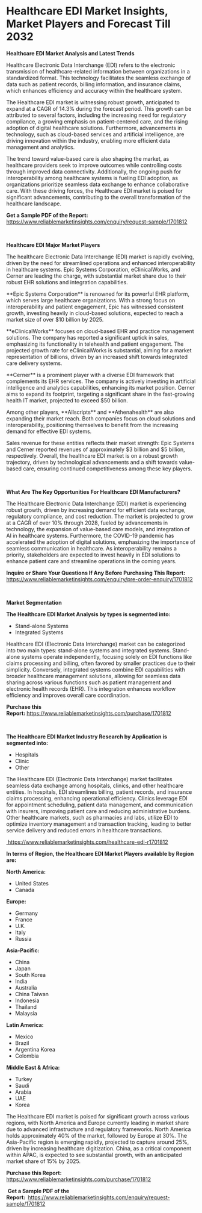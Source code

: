<p><h1>Healthcare EDI Market Insights, Market Players and Forecast Till 2032</h1></p><p><strong>Healthcare EDI Market Analysis and Latest Trends</strong></p>
<p><p>Healthcare Electronic Data Interchange (EDI) refers to the electronic transmission of healthcare-related information between organizations in a standardized format. This technology facilitates the seamless exchange of data such as patient records, billing information, and insurance claims, which enhances efficiency and accuracy within the healthcare system. </p><p>The Healthcare EDI market is witnessing robust growth, anticipated to expand at a CAGR of 14.3% during the forecast period. This growth can be attributed to several factors, including the increasing need for regulatory compliance, a growing emphasis on patient-centered care, and the rising adoption of digital healthcare solutions. Furthermore, advancements in technology, such as cloud-based services and artificial intelligence, are driving innovation within the industry, enabling more efficient data management and analytics.</p><p>The trend toward value-based care is also shaping the market, as healthcare providers seek to improve outcomes while controlling costs through improved data connectivity. Additionally, the ongoing push for interoperability among healthcare systems is fueling EDI adoption, as organizations prioritize seamless data exchange to enhance collaborative care. With these driving forces, the Healthcare EDI market is poised for significant advancements, contributing to the overall transformation of the healthcare landscape.</p></p>
<p><strong>Get a Sample PDF of the Report:&nbsp;</strong> <a href="https://www.reliablemarketinsights.com/enquiry/request-sample/1701812?utm_campaign=3567&utm_medium=2&utm_source=Github&utm_content=ia&utm_term=16042025&utm_id=healthcare-edi">https://www.reliablemarketinsights.com/enquiry/request-sample/1701812</a></p>
<p>&nbsp;</p>
<p><strong>Healthcare EDI Major Market Players</strong></p>
<p><p>The healthcare Electronic Data Interchange (EDI) market is rapidly evolving, driven by the need for streamlined operations and enhanced interoperability in healthcare systems. Epic Systems Corporation, eClinicalWorks, and Cerner are leading the charge, with substantial market share due to their robust EHR solutions and integration capabilities.</p><p>**Epic Systems Corporation** is renowned for its powerful EHR platform, which serves large healthcare organizations. With a strong focus on interoperability and patient engagement, Epic has witnessed consistent growth, investing heavily in cloud-based solutions, expected to reach a market size of over $10 billion by 2025.</p><p>**eClinicalWorks** focuses on cloud-based EHR and practice management solutions. The company has reported a significant uptick in sales, emphasizing its functionality in telehealth and patient engagement. The projected growth rate for eClinicalWorks is substantial, aiming for a market representation of billions, driven by an increased shift towards integrated care delivery systems.</p><p>**Cerner** is a prominent player with a diverse EDI framework that complements its EHR services. The company is actively investing in artificial intelligence and analytics capabilities, enhancing its market position. Cerner aims to expand its footprint, targeting a significant share in the fast-growing health IT market, projected to exceed $50 billion.</p><p>Among other players, **Allscripts** and **Athenahealth** are also expanding their market reach. Both companies focus on cloud solutions and interoperability, positioning themselves to benefit from the increasing demand for effective EDI systems. </p><p>Sales revenue for these entities reflects their market strength: Epic Systems and Cerner reported revenues of approximately $3 billion and $5 billion, respectively. Overall, the healthcare EDI market is on a robust growth trajectory, driven by technological advancements and a shift towards value-based care, ensuring continued competitiveness among these key players.</p></p>
<p>&nbsp;</p>
<p><strong>What Are The Key Opportunities For Healthcare EDI Manufacturers?</strong></p>
<p><p>The Healthcare Electronic Data Interchange (EDI) market is experiencing robust growth, driven by increasing demand for efficient data exchange, regulatory compliance, and cost reduction. The market is projected to grow at a CAGR of over 10% through 2028, fueled by advancements in technology, the expansion of value-based care models, and integration of AI in healthcare systems. Furthermore, the COVID-19 pandemic has accelerated the adoption of digital solutions, emphasizing the importance of seamless communication in healthcare. As interoperability remains a priority, stakeholders are expected to invest heavily in EDI solutions to enhance patient care and streamline operations in the coming years.</p></p>
<p><strong>Inquire or Share Your Questions If Any Before Purchasing This Report:</strong> <a href="https://www.reliablemarketinsights.com/enquiry/pre-order-enquiry/1701812?utm_campaign=3567&utm_medium=2&utm_source=Github&utm_content=ia&utm_term=16042025&utm_id=healthcare-edi">https://www.reliablemarketinsights.com/enquiry/pre-order-enquiry/1701812</a></p>
<p>&nbsp;</p>
<p><strong>Market Segmentation</strong></p>
<p><strong>The Healthcare EDI Market Analysis by types is segmented into:</strong></p>
<p><ul><li>Stand-alone Systems</li><li>Integrated Systems</li></ul></p>
<p><p>Healthcare EDI (Electronic Data Interchange) market can be categorized into two main types: stand-alone systems and integrated systems. Stand-alone systems operate independently, focusing solely on EDI functions like claims processing and billing, often favored by smaller practices due to their simplicity. Conversely, integrated systems combine EDI capabilities with broader healthcare management solutions, allowing for seamless data sharing across various functions such as patient management and electronic health records (EHR). This integration enhances workflow efficiency and improves overall care coordination.</p></p>
<p><strong>Purchase this Report:&nbsp;</strong><a href="https://www.reliablemarketinsights.com/purchase/1701812?utm_campaign=3567&utm_medium=2&utm_source=Github&utm_content=ia&utm_term=16042025&utm_id=healthcare-edi">https://www.reliablemarketinsights.com/purchase/1701812</a></p>
<p>&nbsp;</p>
<p><strong>The Healthcare EDI Market Industry Research by Application is segmented into:</strong></p>
<p><ul><li>Hospitals</li><li>Clinic</li><li>Other</li></ul></p>
<p><p>The Healthcare EDI (Electronic Data Interchange) market facilitates seamless data exchange among hospitals, clinics, and other healthcare entities. In hospitals, EDI streamlines billing, patient records, and insurance claims processing, enhancing operational efficiency. Clinics leverage EDI for appointment scheduling, patient data management, and communication with insurers, improving patient care and reducing administrative burdens. Other healthcare markets, such as pharmacies and labs, utilize EDI to optimize inventory management and transaction tracking, leading to better service delivery and reduced errors in healthcare transactions.</p></p>
<p><a href="https://www.reliablemarketinsights.com/healthcare-edi-r1701812?utm_campaign=3567&utm_medium=2&utm_source=Github&utm_content=ia&utm_term=16042025&utm_id=healthcare-edi">&nbsp;https://www.reliablemarketinsights.com/healthcare-edi-r1701812</a></p>
<p><strong>In terms of Region, the Healthcare EDI Market Players available by Region are:</strong></p>
<p>
    <p> <strong> North America: </strong>
        <ul>
            <li>United States</li>
            <li>Canada</li>
        </ul>
        </p> 
    <p> <strong> Europe: </strong>
        <ul>
            <li>Germany</li>
            <li>France</li>
            <li>U.K.</li>
            <li>Italy</li>
            <li>Russia</li>
        </ul>
        </p> 
    <p> <strong> Asia-Pacific: </strong>
        <ul>
            <li>China</li>
            <li>Japan</li>
            <li>South Korea</li>
            <li>India</li>
            <li>Australia</li>
            <li>China Taiwan</li>
            <li>Indonesia</li>
            <li>Thailand</li>
            <li>Malaysia</li>
        </ul>
        </p> 
    <p> <strong> Latin America: </strong>
        <ul>
            <li>Mexico</li>
            <li>Brazil</li>
            <li>Argentina Korea</li>
            <li>Colombia</li>
        </ul>
        </p> 
    <p> <strong> Middle East & Africa: </strong>
        <ul>
            <li>Turkey</li>
            <li>Saudi</li>
            <li>Arabia</li>
            <li>UAE</li>
            <li>Korea</li>
        </ul>
    </p>
    </p>
<p><p>The Healthcare EDI market is poised for significant growth across various regions, with North America and Europe currently leading in market share due to advanced infrastructure and regulatory frameworks. North America holds approximately 40% of the market, followed by Europe at 30%. The Asia-Pacific region is emerging rapidly, projected to capture around 25%, driven by increasing healthcare digitization. China, as a critical component within APAC, is expected to see substantial growth, with an anticipated market share of 15% by 2025.</p></p>
<p><strong>Purchase this Report: </strong><a href="https://www.reliablemarketinsights.com/purchase/1701812?utm_campaign=3567&utm_medium=2&utm_source=Github&utm_content=ia&utm_term=16042025&utm_id=healthcare-edi">https://www.reliablemarketinsights.com/purchase/1701812</a></p>
<p>&nbsp;<strong>Get a Sample PDF of the Report:&nbsp;&nbsp;</strong><a href="https://www.reliablemarketinsights.com/enquiry/request-sample/1701812?utm_campaign=3567&utm_medium=2&utm_source=Github&utm_content=ia&utm_term=16042025&utm_id=healthcare-edi">https://www.reliablemarketinsights.com/enquiry/request-sample/1701812</a></p>
<p><strong></strong></p>
<p><p></p><p></p><p></p></p>